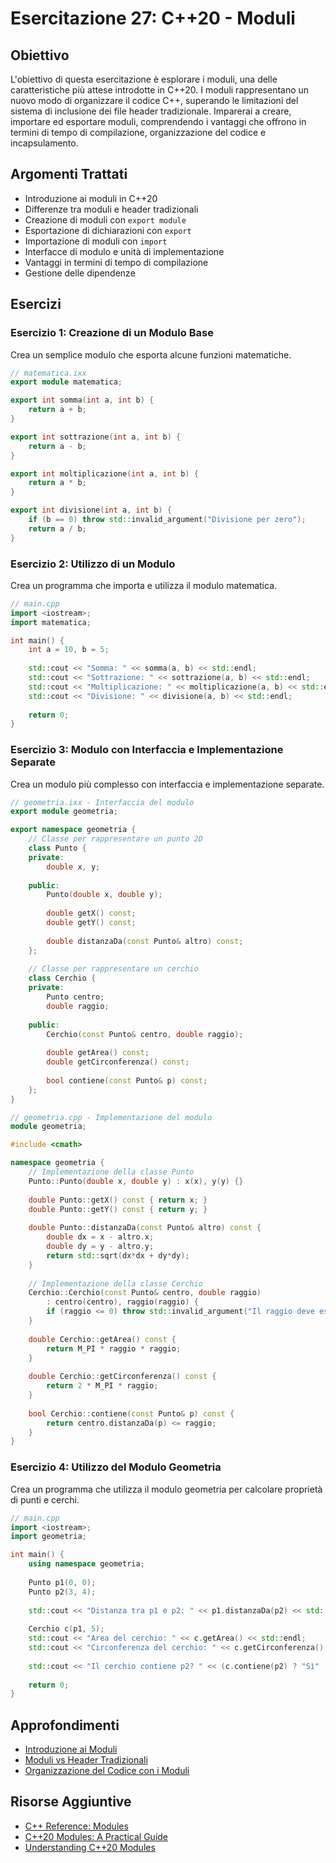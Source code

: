 # Esercitazione 27: C++20 - Moduli

## Obiettivo

L'obiettivo di questa esercitazione è esplorare i moduli, una delle caratteristiche più attese introdotte in C++20. I moduli rappresentano un nuovo modo di organizzare il codice C++, superando le limitazioni del sistema di inclusione dei file header tradizionale. Imparerai a creare, importare ed esportare moduli, comprendendo i vantaggi che offrono in termini di tempo di compilazione, organizzazione del codice e incapsulamento.

## Argomenti Trattati

- Introduzione ai moduli in C++20
- Differenze tra moduli e header tradizionali
- Creazione di moduli con `export module`
- Esportazione di dichiarazioni con `export`
- Importazione di moduli con `import`
- Interfacce di modulo e unità di implementazione
- Vantaggi in termini di tempo di compilazione
- Gestione delle dipendenze

## Esercizi

### Esercizio 1: Creazione di un Modulo Base

Crea un semplice modulo che esporta alcune funzioni matematiche.

```cpp
// matematica.ixx
export module matematica;

export int somma(int a, int b) {
    return a + b;
}

export int sottrazione(int a, int b) {
    return a - b;
}

export int moltiplicazione(int a, int b) {
    return a * b;
}

export int divisione(int a, int b) {
    if (b == 0) throw std::invalid_argument("Divisione per zero");
    return a / b;
}
```

### Esercizio 2: Utilizzo di un Modulo

Crea un programma che importa e utilizza il modulo matematica.

```cpp
// main.cpp
import <iostream>;
import matematica;

int main() {
    int a = 10, b = 5;
    
    std::cout << "Somma: " << somma(a, b) << std::endl;
    std::cout << "Sottrazione: " << sottrazione(a, b) << std::endl;
    std::cout << "Moltiplicazione: " << moltiplicazione(a, b) << std::endl;
    std::cout << "Divisione: " << divisione(a, b) << std::endl;
    
    return 0;
}
```

### Esercizio 3: Modulo con Interfaccia e Implementazione Separate

Crea un modulo più complesso con interfaccia e implementazione separate.

```cpp
// geometria.ixx - Interfaccia del modulo
export module geometria;

export namespace geometria {
    // Classe per rappresentare un punto 2D
    class Punto {
    private:
        double x, y;
    
    public:
        Punto(double x, double y);
        
        double getX() const;
        double getY() const;
        
        double distanzaDa(const Punto& altro) const;
    };
    
    // Classe per rappresentare un cerchio
    class Cerchio {
    private:
        Punto centro;
        double raggio;
    
    public:
        Cerchio(const Punto& centro, double raggio);
        
        double getArea() const;
        double getCirconferenza() const;
        
        bool contiene(const Punto& p) const;
    };
}
```

```cpp
// geometria.cpp - Implementazione del modulo
module geometria;

#include <cmath>

namespace geometria {
    // Implementazione della classe Punto
    Punto::Punto(double x, double y) : x(x), y(y) {}
    
    double Punto::getX() const { return x; }
    double Punto::getY() const { return y; }
    
    double Punto::distanzaDa(const Punto& altro) const {
        double dx = x - altro.x;
        double dy = y - altro.y;
        return std::sqrt(dx*dx + dy*dy);
    }
    
    // Implementazione della classe Cerchio
    Cerchio::Cerchio(const Punto& centro, double raggio)
        : centro(centro), raggio(raggio) {
        if (raggio <= 0) throw std::invalid_argument("Il raggio deve essere positivo");
    }
    
    double Cerchio::getArea() const {
        return M_PI * raggio * raggio;
    }
    
    double Cerchio::getCirconferenza() const {
        return 2 * M_PI * raggio;
    }
    
    bool Cerchio::contiene(const Punto& p) const {
        return centro.distanzaDa(p) <= raggio;
    }
}
```

### Esercizio 4: Utilizzo del Modulo Geometria

Crea un programma che utilizza il modulo geometria per calcolare proprietà di punti e cerchi.

```cpp
// main.cpp
import <iostream>;
import geometria;

int main() {
    using namespace geometria;
    
    Punto p1(0, 0);
    Punto p2(3, 4);
    
    std::cout << "Distanza tra p1 e p2: " << p1.distanzaDa(p2) << std::endl;
    
    Cerchio c(p1, 5);
    std::cout << "Area del cerchio: " << c.getArea() << std::endl;
    std::cout << "Circonferenza del cerchio: " << c.getCirconferenza() << std::endl;
    
    std::cout << "Il cerchio contiene p2? " << (c.contiene(p2) ? "Sì" : "No") << std::endl;
    
    return 0;
}
```

## Approfondimenti

- [Introduzione ai Moduli](teoria/introduzione_moduli.md)
- [Moduli vs Header Tradizionali](teoria/moduli_vs_header.md)
- [Organizzazione del Codice con i Moduli](teoria/organizzazione_codice_moduli.md)

## Risorse Aggiuntive

- [C++ Reference: Modules](https://en.cppreference.com/w/cpp/language/modules)
- [C++20 Modules: A Practical Guide](https://www.modernescpp.com/index.php/c-20-modules)
- [Understanding C++20 Modules](https://devblogs.microsoft.com/cppblog/understanding-c20-modules/)